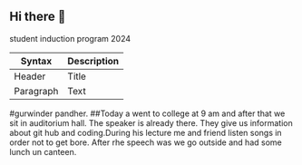 ## Hi there 👋
student induction program 2024         

| Syntax | Description |
| ----------- | ----------- |
| Header | Title |
| Paragraph | Text |

#gurwinder pandher. 
##Today a went to college at 9 am and after that we sit in auditorium hall. The speaker is already there. They give us information about git hub and coding.During his lecture me and friend listen  songs in order not to get bore. After rhe speech was we go outside and had some  lunch un canteen. 
